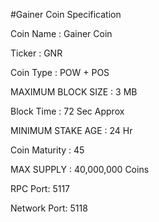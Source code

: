#Gainer Coin Specification

Coin Name : Gainer Coin

Ticker : GNR

Coin Type : POW  + POS

MAXIMUM BLOCK SIZE : 3 MB

Block Time : 72 Sec Approx

MINIMUM STAKE AGE : 24 Hr

Coin Maturity : 45

MAX SUPPLY : 40,000,000 Coins

RPC Port: 5117

Network Port: 5118